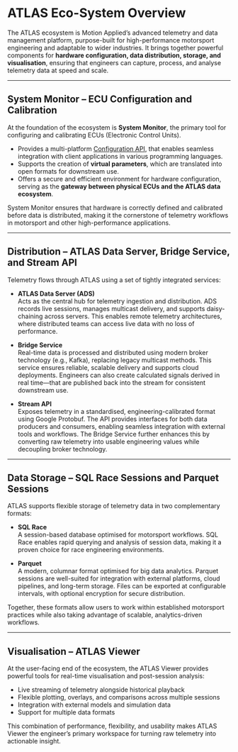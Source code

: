 # ATLAS Eco-System Overview  

The ATLAS ecosystem is Motion Applied’s advanced telemetry and data management platform, purpose-built for high-performance motorsport engineering and adaptable to wider industries. It brings together powerful components for **hardware configuration, data distribution, storage, and visualisation**, ensuring that engineers can capture, process, and analyse telemetry data at speed and scale.  

---

## System Monitor – ECU Configuration and Calibration  

At the foundation of the ecosystem is **System Monitor**, the primary tool for configuring and calibrating ECUs (Electronic Control Units).  

- Provides a multi-platform [Configuration API](../developer-resources/secu4/configuration_api/index.md), that enables seamless integration with client applications in various programming languages.  
- Supports the creation of **virtual parameters**, which are translated into open formats for downstream use.  
- Offers a secure and efficient environment for hardware configuration, serving as the **gateway between physical ECUs and the ATLAS data ecosystem**.  

System Monitor ensures that hardware is correctly defined and calibrated before data is distributed, making it the cornerstone of telemetry workflows in motorsport and other high-performance applications.  

---

## Distribution – ATLAS Data Server, Bridge Service, and Stream API  

Telemetry flows through ATLAS using a set of tightly integrated services:  

- **ATLAS Data Server (ADS)**  
  Acts as the central hub for telemetry ingestion and distribution. ADS records live sessions, manages multicast delivery, and supports daisy-chaining across servers. This enables remote telemetry architectures, where distributed teams can access live data with no loss of performance.  

- **Bridge Service**  
  Real-time data is processed and distributed using modern broker technology (e.g., Kafka), replacing legacy multicast methods. This service ensures reliable, scalable delivery and supports cloud deployments. Engineers can also create calculated signals derived in real time—that are published back into the stream for consistent downstream use.  

- **Stream API**  
  Exposes telemetry in a standardised, engineering-calibrated format using Google Protobuf. The API provides interfaces for both data producers and consumers, enabling seamless integration with external tools and workflows. The Bridge Service further enhances this by converting raw telemetry into usable engineering values while decoupling broker technology.  

---

## Data Storage – SQL Race Sessions and Parquet Sessions  

ATLAS supports flexible storage of telemetry data in two complementary formats:  

- **SQL Race**  
  A session-based database optimised for motorsport workflows. SQL Race enables rapid querying and analysis of session data, making it a proven choice for race engineering environments.  

- **Parquet**  
  A modern, columnar format optimised for big data analytics. Parquet sessions are well-suited for integration with external platforms, cloud pipelines, and long-term storage. Files can be exported at configurable intervals, with optional encryption for secure distribution.  

Together, these formats allow users to work within established motorsport practices while also taking advantage of scalable, analytics-driven workflows.  

---

## Visualisation – ATLAS Viewer  

At the user-facing end of the ecosystem, the ATLAS Viewer provides powerful tools for real-time visualisation and post-session analysis:  

- Live streaming of telemetry alongside historical playback  
- Flexible plotting, overlays, and comparisons across multiple sessions  
- Integration with external models and simulation data  
- Support for multiple data formats  

This combination of performance, flexibility, and usability makes ATLAS Viewer the engineer’s primary workspace for turning raw telemetry into actionable insight.  
